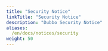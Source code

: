 ```yaml
---
title: "Security Notice"
linkTitle: "Security Notice"
description: "Dubbo Security Notice"
aliases:
  /en/docs/notices/security
weight: 50
---
```

